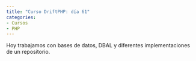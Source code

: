 ```yaml
---
title: "Curso DriftPHP: día 61"
categories:
- Cursos
- PHP
---
```


Hoy trabajamos con bases de datos, DBAL y diferentes implementaciones de un
repositorio.

<!-- more ->

## Notas tomadas

DBAL = database abstract layer

Es como una capa de abstracción por encima de MySQL, Postgres, MSSQL, SQLite,...

Sirve para escribir código SQL que no esté ligado a ninguna base de datos

Luego, por debajo, o una vez ya has elegido el cliente SQL (MySQL,...) entraría
el ORM

El DBAL que mete DritfPHP, depende del DBAL de Doctrine, que viene de Symfony

Como es un bundle, hay que activarlo en el `bundles.php` y `composer.json`

```
// composer.json
"require": {
    "drift/dbal-bundle": "*",
    "clue/reactphp-sqlite": "*",
}
```

```
// bundles.php
  Drift\DBAL\DBALBundle::class => [ 'all' => true ],
```

También hay que configurar la conexión en `services.yml`

```
dbal:
    connections:
        main:
            driver: mysql
            host: 127.0.0.1
            port: 3306
            user: root
            password: root
            dbname: users
```

Pero antes de empezar a usar esta conexión... vamos a por los tests

¿Dónde creamos la implementación de DBAL? No es todo de Dominio. Es una parte
del Dominio, que va a hablar con Infraestructura. Entonces, lo ponemos en
algo intermedio, pero fuera del Dominio: `src/DBAL/Model/User`

Ahí crearemos un repositorio `DBALUserRepository`, y habrá que inyectar una 
conexión, una conexión DBAL (que saldrá de la configuración de antes),
la conexión será del tipo `Drift\DBAL\Connection`.

¿Cómo testeamos? Ya tenemos los tests de la interfaz `UserRepository`, así que
los tests los tenemos hechos ya. Solo faltaría extender del test correcto,
crear el repositorio correcto, y comenzar con la implementación de 
`DBALUserRepository`

De hecho, como ya están todos los tests, esto sería TDD puro y duro

Para hacer tests que ataquen a una base de datos, hay que crear una conexión
real a una base de datos real, crear las tablas, crear datos de prueba,
testear, y limpiar todo

Al utilizar un repo DBAL, como utilizamos una conexión DBAL, para los tests,
podemos utilizar una conexión DBAL a SQLite. No es exactamente la base de datos
a la que vamos a atacar en producción, pero como tenemos DBAL por medio,
podemos cambiar la base de datos real. Lo que nos interesa testear en este punto
es la conexión DBAL

Hay que crear la conexión, y crear las tablas:
[`DBALUserRepositoryTest`](https://github.com/rchavarria/driftphp-skeleton/blob/master/test/DBAL/Model/User/DBALUserRepositoryTest.php)

En `DBALUserRepository`, tenemos un `User`, con lo que habría que transformar de
`User` a otra estructura que no dependiera del Dominio. Por ahora, lo haremos
en el repositorio, porque solo tenemos una trasformación. Si tuviéramos varios
repositorios, varias transformaciones, lo extraeríamos a un Transformer,
como hicimos con el Controller

El método `save` de nuestro repositorio, no es un *insert* exactamente, y tampoco
es un *update*, entonces es un... *upsert*. ¡¡¡Juas!!! internamente es: busco
por id, si encuentro, hago update, si no encuentro hago insert => `upsert`.
Curioso el concepto

Las conexiones DBAL de DriftPHP ya devuelven promesas, así que el repositorio
tiene que devolver lo que devuelva `upsert`

Para implementar el `find` en el `DBALUserRepositoryTest` usamos el query builder:

```
$queryBuilder = $this
  ->connection
  ->createQueryBuilder();

$queryBuilder->select('*')
  ->from('users', 'u')
  ->where('u.uid = ?')
  ->setParameters([ $uid ])
  ->setMaxResults(1);

return $this
  ->connection
  ->query($queryBuilder)
  ->then(function (Result $result) {
    $userAsArray = $result->fetchFirstRow();
    if (is_null($userAsArray)) {
      throw new UserNotFoundException('User not found');
    }

    // transformar un array en un objeto User
    return new User(
      $userAsArray['uid'],
      $userAsArray['name']
    );
  });
```

Las trasformaciones de `array` a `User` y al revés, son las mismas que teníamos
en el Controller, pero de hacerlo con Transformers, lo haríamos en Transformers
distintos, para no mezclar conceptos. El código será el mismo, pero el concepto
no. Cuidadín con esto.

Ya tenemos muchas piezas:

- Interfaz del repositorio
- Varias implementaciones del mismo
- Command y Query handlers que usan el repositorio inyectado
- Autowiring en `services.yml`

Así, ya podemos unirlas todas para poder testear el API entero, la aplicación
entera:

- Como implementación del repo, usamos el `DBALUserRepository`
- La conexión que inyectará, está definida en las conexiones DBAL de `services.yml`.

**aqui falta enlace a la documentacion de driftphp/dbal para ver cómo se inyecta, cuando
hay una conexion o cuando hay varias, que se hace mucha magia con el autowiring**

Un poco de código SQL para crear la base de datos y la tabla que usamos:

```
create database usersdb;

use usersdb;

create table users
(
    uid  varchar(64) default '' not null primary key,
    name varchar(255)           not null
);
```

## Deberes

## Referencias

- [DBAL for ReactPHP](https://github.com/driftphp/reactphp-dbal)
- [DriftPHP DBAL adapter](https://github.com/driftphp/dbal-bundle)
- Clase donde se crea una conexión a SQLite y se crea una tabla para los test
de un repositorio DBAL:
[`DBALUserRepositoryTest`](https://github.com/rchavarria/driftphp-skeleton/blob/master/test/DBAL/Model/User/DBALUserRepositoryTest.php)
